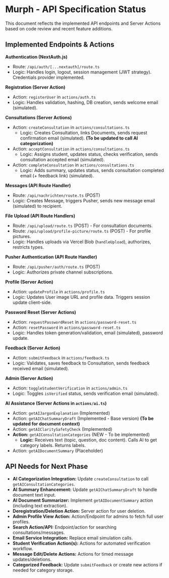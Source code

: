# Murph - API Specification Status

This document reflects the implemented API endpoints and Server Actions based on code review and recent feature additions.

## Implemented Endpoints & Actions

**Authentication (NextAuth.js)**
*   Route: `/api/auth/[...nextauth]/route.ts`
*   Logic: Handles login, logout, session management (JWT strategy). Credentials provider implemented.

**Registration (Server Action)**
*   Action: `registerUser` in `actions/auth.ts`
*   Logic: Handles validation, hashing, DB creation, sends welcome email (simulated).

**Consultations (Server Actions)**
*   Action: `createConsultation` in `actions/consultations.ts`
    *   Logic: Creates Consultation, links Documents, sends request confirmation email (simulated). **(To be updated to call AI categorization)**
*   Action: `acceptConsultation` in `actions/consultations.ts`
    *   Logic: Assigns student, updates status, checks verification, sends consultation accepted email (simulated).
*   Action: `completeConsultation` in `actions/consultations.ts`
    *   Logic: Adds summary, updates status, sends consultation completed email (+ feedback link) (simulated).

**Messages (API Route Handler)**
*   Route: `/api/nachrichten/route.ts` (POST)
*   Logic: Creates Message, triggers Pusher, sends new message email (simulated) to recipient.

**File Upload (API Route Handlers)**
*   Route: `/api/upload/route.ts` (POST) - For consultation documents.
*   Route: `/api/upload/profile-picture/route.ts` (POST) - For profile pictures.
*   Logic: Handles uploads via Vercel Blob (`handleUpload`), authorizes, restricts types.

**Pusher Authentication (API Route Handler)**
*   Route: `/api/pusher/auth/route.ts` (POST)
*   Logic: Authorizes private channel subscriptions.

**Profile (Server Action)**
*   Action: `updateProfile` in `actions/profile.ts`
*   Logic: Updates User image URL and profile data. Triggers session update client-side.

**Password Reset (Server Actions)**
*   Action: `requestPasswordReset` in `actions/password-reset.ts`
*   Action: `resetPassword` in `actions/password-reset.ts`
*   Logic: Handles token generation/validation, email (simulated), password update.

**Feedback (Server Action)**
*   Action: `submitFeedback` in `actions/feedback.ts`
*   Logic: Validates, saves feedback to Consultation, sends feedback received email (simulated).

**Admin (Server Action)**
*   Action: `toggleStudentVerification` in `actions/admin.ts`
*   Logic: Toggles `isVerified` status, sends verification email (simulated).

**AI Assistance (Server Actions in `actions/ai.ts`)**
*   Action: `getAIJargonExplanation` (Implemented)
*   Action: `getAIChatSummaryDraft` (Implemented - Base version) **(To be updated for document context)**
*   Action: `getAIClaritySafetyCheck` (Implemented)
*   **Action:** `getAIConsultationCategories` (NEW - To be implemented)
    *   **Logic:** Receives text (topic, question, doc content). Calls AI to get category labels. Returns labels.
*   Action: `getAIDocumentSummary` (Placeholder)

## API Needs for Next Phase

*   **AI Categorization Integration:** Update `createConsultation` to call `getAIConsultationCategories`.
*   **AI Summary Enhancement:** Update `getAIChatSummaryDraft` to handle document text input.
*   **AI Document Summarizer:** Implement `getAIDocumentSummary` action (including text extraction).
*   **Deregistration/Deletion Action:** Server action for user deletion.
*   **Admin Profile View Action:** Action/Endpoint for admins to fetch full user profiles.
*   **Search Action/API:** Endpoint/action for searching consultations/messages.
*   **Email Service Integration:** Replace email simulation calls.
*   **Student Verification Action(s):** Actions for automated verification workflow.
*   **Message Edit/Delete Actions:** Actions for timed message updates/deletions.
*   **Categorized Feedback:** Update `submitFeedback` or create new actions if needed for category storage.